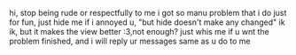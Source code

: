 
hi, stop being rude or respectfully to me i got so manu problem that i do just for fun, just hide me if i annoyed u, "but hide doesn't make any changed" ik ik, but it makes the view better :3,not enough? just whis me if u wnt the problem finished, and i will reply ur messages same as u do to me
